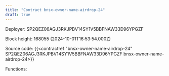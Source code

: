 ```yaml
---
title: "Contract bnsx-owner-name-airdrop-24"
draft: true
---
```

Deployer: SP2QEZ06AGJ3RKJPBV14SY1V5BBFNAW33D96YPGZF


 



Block height: 168055 (2024-10-01T16:53:54.000Z)

Source code: {{<contractref "bnsx-owner-name-airdrop-24" SP2QEZ06AGJ3RKJPBV14SY1V5BBFNAW33D96YPGZF bnsx-owner-name-airdrop-24>}}

Functions:


